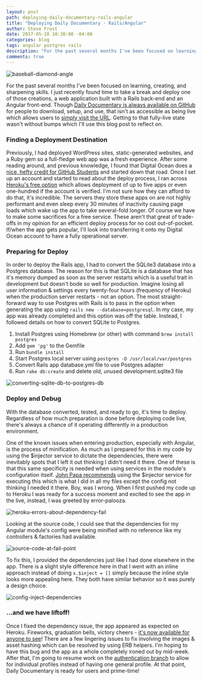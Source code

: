 ```yaml
---
layout: post
path: deploying-daily-documentary-rails-angular
title: "Deploying Daily Documentary - Rails/Angular"
author: Steve Frost
date: 2017-05-28 10:30:00 -04:00
categories: blog
tags: angular postgres rails
description: "For the past several months I've been focused on learning, creating, and sharpening skills and just recently found time to take a break and deploy one of those creations, a web application built with a Rails back-end and an Angular front-end. Though Daily Documentary is always available on GitHub for people to download and use, that isn't as accessible as being live which allows users to simply visit the URL. Getting to that fully live state wasn't without bumps which I'll use this blog post to reflect on."
comments: true
---
```


![baseball-diamond-angle](/img/blogs/railsangularapp1.jpg)

For the past several months I've been focused on learning, creating, and sharpening skills. I just recently found time to take a break and deploy one of those creations, a web application built with a Rails back-end and an Angular front-end. Though [Daily Documentary is always available on GitHub](https://github.com/steveafrost/daily-documentary) for people to download, setup, and use, that isn't as accessible as being live which allows users to [simply visit the URL](https://daily-documentary.herokuapp.com/). Getting to that fully-live state wasn't without bumps which I'll use this blog post to reflect on.

### Finding a Deployment Destination
Previously, I had deployed WordPress sites, static-generated websites, and a Ruby gem so a full-fledge web app was a fresh experience. After some reading around, and previous knowledge, I found that Digital Ocean does a [nice, hefty credit for GitHub Students](https://education.github.com/pack) and started down that road. Once I set up an account and started to read about the deploy process, I ran across [Heroku's free option](https://www.heroku.com/free) which allows deployment of up to five apps or even one-hundred if the account is verified. I'm not sure how they can afford to do that, it's incredible. The servers they store these apps on are not highly performant and even sleep every 30 minutes of inactivity causing page loads which wake up the app to take several-fold longer. Of course we have to make some sacrifices for a free service. These aren't that great of trade-offs in my opinion for an efficient deploy process for no cost out-of-pocket. If/when the app gets popular, I'll look into transferring it onto my Digital Ocean account to have a fully operational server.

### Preparing for Deploy
In order to deploy the Rails app, I had to convert the SQLite3 database into a Postgres database. The reason for this is that SQLite is a database that has it's memory dumped as soon as the server restarts which is a useful trait in development but doesn't bode so well for production. Imagine losing all user information & settings every twenty-four hours (frequency of Heroku) when the production server restarts - not an option. The most straight-forward way to use Postgres with Rails is to pass in the option when generating the app using `rails new --database=postgresql`. In my case, my app was already completed and this option was off the table. Instead, I followed details on how to convert SQLite to Postgres.

1. Install Postgres using Homebrew (or other) with command `brew install postgres`
2. Add `gem 'pg'` to the Gemfile
3. Run `bundle install`
4. Start Postgres local server using `postgres -D /usr/local/var/postgres`
5. Convert Rails app database.yml file to use Postgres adapter
6. Run `rake db:create` and delete old, unused development.sqlite3 file

![converting-sqlite-db-to-postgres-db](/img/blogs/railsangularapp2.jpg)

### Deploy and Debug
With the database converted, tested, and ready to go, it's time to deploy. Regardless of how much preparation is done before deploying code live, there's always a chance of it operating differently in a production environment.

One of the known issues when entering production, especially with Angular, is the process of minification. As much as I prepared for this in my code by using the $injector service to dictate the dependencies, there were inevitably spots that I left it out thinking I didn't need it there. One of these is that this same specificity is needed when using services in the module's configuration itself. [John Papa recommends](https://github.com/johnpapa/angular-styleguide) using the $injector service for executing this which is what I did in all my files except the config not thinking I needed it there. Boy, was I wrong. When I first pushed my code up to Heroku I was ready for a success moment and excited to see the app in the live, instead, I was greeted by error-palooza.

![heroku-errors-about-dependency-fail](/img/blogs/railsangularapp3.jpg)

Looking at the source code, I could see that the dependencies for my Angular module's config were being minified with no reference like my controllers & factories had available.

![source-code-at-fail-point](/img/blogs/railsangularapp4.jpg)

To fix this, I provided the dependencies just like I had done elsewhere in the app. There is a slight style difference here in that I went with an inline approach instead of doing `x.$inject = []` simply because the inline style looks more appealing here. They both have similar behavior so it was purely a design choice.

![config-inject-dependencies](/img/blogs/railsangularapp5.jpg)


### ...and we have liftoff!

Once I fixed the dependency issue, the app appeared as expected on Heroku. Fireworks, graduation bells, victory cheers - [it's now available for anyone to see](https://daily-documentary.herokuapp.com/)! There are a few lingering issues to fix involving the images & asset hashing which can be resolved by using ERB helpers. I'm hoping to have this bug and the app as a whole completely ironed out by mid-week. After that, I'm going to resume work on the [authentication branch](https://github.com/steveafrost/daily-documentary/tree/authentication) to allow for individual profiles instead of having one general profile. At that point, Daily Documentary is ready for users and prime-time!

